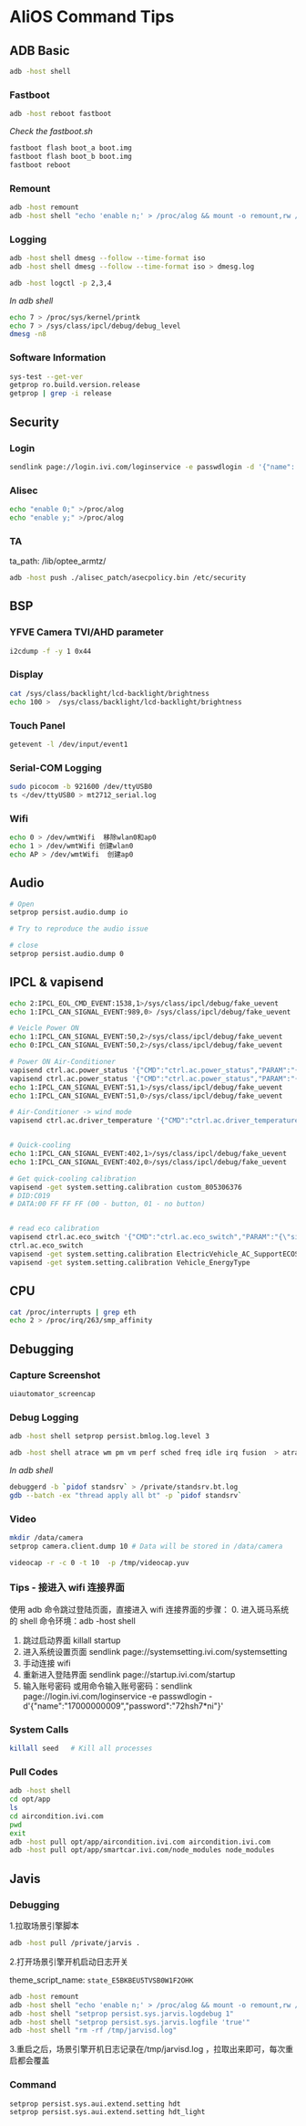 # AliOS Command Tips

## ADB Basic

```sh
adb -host shell
```

### Fastboot

```sh
adb -host reboot fastboot
```

_Check the fastboot.sh_

```sh
fastboot flash boot_a boot.img
fastboot flash boot_b boot.img
fastboot reboot
```

### Remount

```sh
adb -host remount
adb -host shell "echo 'enable n;' > /proc/alog && mount -o remount,rw /"
```

### Logging

```sh
adb -host shell dmesg --follow --time-format iso
adb -host shell dmesg --follow --time-format iso > dmesg.log
```

```sh
adb -host logctl -p 2,3,4
```

_In adb shell_

```sh
echo 7 > /proc/sys/kernel/printk
echo 7 > /sys/class/ipcl/debug/debug_level
dmesg -n8
```

### Software Information

```sh
sys-test --get-ver
getprop ro.build.version.release
getprop | grep -i release
```

## Security

### Login

```sh
sendlink page://login.ivi.com/loginservice -e passwdlogin -d '{"name": "17000000008","password":"72hsh7*banma"}'
```

### Alisec

```sh
echo "enable 0;" >/proc/alog
echo "enable y;" >/proc/alog
```

### TA

ta_path: /lib/optee_armtz/

```sh
adb -host push ./alisec_patch/asecpolicy.bin /etc/security
```

## BSP

### YFVE Camera TVI/AHD parameter

```sh
i2cdump -f -y 1 0x44
```

### Display

```sh
cat /sys/class/backlight/lcd-backlight/brightness
echo 100 >  /sys/class/backlight/lcd-backlight/brightness
```

### Touch Panel

```sh
getevent -l /dev/input/event1
```

### Serial-COM Logging

```sh
sudo picocom -b 921600 /dev/ttyUSB0
ts </dev/ttyUSB0 > mt2712_serial.log
```

### Wifi

```sh
echo 0 > /dev/wmtWifi  移除wlan0和ap0
echo 1 > /dev/wmtWifi 创建wlan0
echo AP > /dev/wmtWifi  创建ap0
```

## Audio

```sh
# Open
setprop persist.audio.dump io

# Try to reproduce the audio issue

# close
setprop persist.audio.dump 0
```

## IPCL & vapisend

```sh
echo 2:IPCL_EOL_CMD_EVENT:1538,1>/sys/class/ipcl/debug/fake_uevent      # Factory Reseet
echo 1:IPCL_CAN_SIGNAL_EVENT:989,0> /sys/class/ipcl/debug/fake_uevent   # Closed ecall
```

```sh
# Veicle Power ON
echo 1:IPCL_CAN_SIGNAL_EVENT:50,2>/sys/class/ipcl/debug/fake_uevent
echo 0:IPCL_CAN_SIGNAL_EVENT:50,2>/sys/class/ipcl/debug/fake_uevent

# Power ON Air-Conditioner
vapisend ctrl.ac.power_status '{"CMD":"ctrl.ac.power_status","PARAM":"{\"sigVal\":\"1\"}"}'
vapisend ctrl.ac.power_status '{"CMD":"ctrl.ac.power_status","PARAM":"{\"sigVal\":\"0\"}"}'
echo 1:IPCL_CAN_SIGNAL_EVENT:51,1>/sys/class/ipcl/debug/fake_uevent
echo 1:IPCL_CAN_SIGNAL_EVENT:51,0>/sys/class/ipcl/debug/fake_uevent

# Air-Conditioner -> wind mode
vapisend ctrl.ac.driver_temperature '{"CMD":"ctrl.ac.driver_temperature","PARAM":"{\"sigVal\":\"26\"}"}'


# Quick-cooling
echo 1:IPCL_CAN_SIGNAL_EVENT:402,1>/sys/class/ipcl/debug/fake_uevent
echo 1:IPCL_CAN_SIGNAL_EVENT:402,0>/sys/class/ipcl/debug/fake_uevent

# Get quick-cooling calibration
vapisend -get system.setting.calibration custom_805306376
# DID:C019
# DATA:00 FF FF FF (00 - button, 01 - no button)


# read eco calibration
vapisend ctrl.ac.eco_switch '{"CMD":"ctrl.ac.eco_switch","PARAM":"{\"sigVal\":\"1\"}"}'
ctrl.ac.eco_switch
vapisend -get system.setting.calibration ElectricVehicle_AC_SupportECOSwitch
vapisend -get system.setting.calibration Vehicle_EnergyType
```

## CPU

```sh
cat /proc/interrupts | grep eth
echo 2 > /proc/irq/263/smp_affinity
```

## Debugging

### Capture Screenshot

```sh
uiautomator_screencap
```

### Debug Logging

```sh
adb -host shell setprop persist.bmlog.log.level 3
```

```sh
adb -host shell atrace wm pm vm perf sched freq idle irq fusion  > atrace.log
```

_In adb shell_

```sh
debuggerd -b `pidof standsrv` > /private/standsrv.bt.log
gdb --batch -ex "thread apply all bt" -p `pidof standsrv`
```

### Video

```sh
mkdir /data/camera
setprop camera.client.dump 10 # Data will be stored in /data/camera
```

```sh
videocap -r -c 0 -t 10  -p /tmp/videocap.yuv
```

### Tips - 接进入 wifi 连接界面

使用 adb 命令跳过登陆页面，直接进入 wifi 连接界面的步骤： 0. 进入斑马系统的 shell 命令环境：adb -host shell

1. 跳过启动界面 killall startup
2. 进入系统设置页面 sendlink page://systemsetting.ivi.com/systemsetting
3. 手动连接 wifi
4. 重新进入登陆界面 sendlink page://startup.ivi.com/startup
5. 输入账号密码
   或用命令输入账号密码：sendlink page://login.ivi.com/loginservice -e passwdlogin - d'{"name":"17000000009","password":"72hsh7\*ni"}'

### System Calls

```sh
killall seed   # Kill all processes
```

### Pull Codes

```sh
adb -host shell
cd opt/app
ls
cd aircondition.ivi.com
pwd
exit
adb -host pull opt/app/aircondition.ivi.com aircondition.ivi.com
adb -host pull opt/app/smartcar.ivi.com/node_modules node_modules
```

## Javis

### Debugging

1.拉取场景引擎脚本

```sh
adb -host pull /private/jarvis .
```

2.打开场景引擎开机启动日志开关

theme_script_name: `state_E5BKBEU5TVSB0W1F2OHK`

```sh
adb -host remount
adb -host shell "echo 'enable n;' > /proc/alog && mount -o remount,rw /"
adb -host shell "setprop persist.sys.jarvis.logdebug 1"
adb -host shell "setprop persist.sys.jarvis.logfile 'true'"
adb -host shell "rm -rf /tmp/jarvisd.log"
```

3.重启之后，场景引擎开机日志记录在/tmp/jarvisd.log ，拉取出来即可，每次重启都会覆盖

### Command

```sh
setprop persist.sys.aui.extend.setting hdt
setprop persist.sys.aui.extend.setting hdt_light
```
